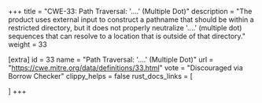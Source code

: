 +++
title = "CWE-33: Path Traversal: '....' (Multiple Dot)"
description	= "The product uses external input to construct a pathname that should be within a restricted directory, but it does not properly neutralize '....' (multiple dot) sequences that can resolve to a location that is outside of that directory."
weight = 33

[extra]
id = 33
name = "Path Traversal: '....' (Multiple Dot)"
url = "https://cwe.mitre.org/data/definitions/33.html"
vote = "Discouraged via Borrow Checker"
clippy_helps = false
rust_docs_links = [
	
]
+++

